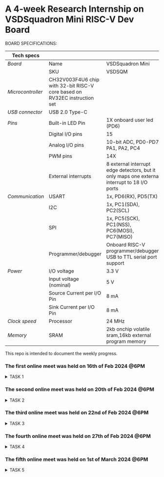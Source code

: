 # A 4-week Research Internship on VSDSquadron Mini RISC-V Dev Board

BOARD SPECIFICATIONS:

| Tech specs   |   |    |
|------------|------------|------------|
| *Board* | Name     | VSDSquadron Mini    |
|      | SKU    | VSDSQM    |
| *Microcontroller*    | CH32V003F4U6 chip with 32-bit RISC-V core based on RV32EC instruction set    |     |
| *USB connector* | USB 2.0 Type-C    |     |
| *Pins*     | Built-in LED Pin     | 1X onboard user led (PD6)     |
|      | Digital I/O pins     | 15     |
|      | Analog I/O pins     | 10-bit ADC, PD0-PD7, PA1, PA2, PC4     |
|      | PWM pins     | 14X     |
|      | External interrupts     | 	8 external interrupt edge detectors, but it only maps one external interrupt to 18 I/O ports     |
| *Communication*     | USART     | 	1x, PD6(RX), PD5(TX)     |
|      | I2C     | 1x, PC1(SDA), PC2(SCL)    |
|      | SPI     | 1x, PC5(SCK), PC1(NSS), PC6(MOSI), PC7(MISO)     |
|      | Programmer/debugger     | Onboard RISC-V programmer/debugger, USB to TTL serial port support     |
| *Power*     | I/O voltage     | 3.3 V    |
|      | Input voltage (nominal)     | 5 V    |
|      | Source Current per I/O Pin    | 8 mA     |
|      | Sink Current per I/O Pin     | 8 mA     |
| *Clock speed*     | Processor    | 24 MHz     |
| *Memory*     | SRAM     | 2kb onchip volatile sram,16kb external program memory     |
   

This repo is intended to document the weekly progress.

### The first online meet was held on 16th of Feb 2024 @6PM

<details>
    <summary> TASK 1 </summary>
 
1) install Yosys 

2) install iverilog 

3) install gtkwave

### CLONING RISC-V GNU TOOLCHAIN

# To install git 
sudo apt install git-all   

 make sure to install the dependencies
![86a76990-1015-43d1-b726-e30082617551](https://github.com/Shreejalsrai/VSD/assets/160627157/16f1c365-93a4-4da3-ab45-5bba0d62154c)




### INSTALLING YOSYS, IVERILOG & GTKWAVE.

### 1.YOSYS


git clone https://github.com/YosysHQ/yosys.git
![a98614a6-670a-4369-ab78-a9e2b9495517](https://github.com/Shreejalsrai/VSD/assets/160627157/ddf1f966-c0b6-42d5-b64b-9d1f60f2cf0f)

cd yosys 

sudo apt install make
![2c70b827-d3c1-4155-b023-7b4bedfbcd05](https://github.com/Shreejalsrai/VSD/assets/160627157/6a734fc9-3c61-418e-a866-f2a5ddfd2aed)

sudo apt-get install build-essential clang bison flex \libreadline-dev gawk tcl-dev libffi-dev git \ graphviz xdot pkg-config python3 libboost-system-dev\libboost-python-dev libboost-filesystem-dev zlib1g-dev

make config-gcc

make 

sudo make install
![4fe9c91f-eb81-4e21-9e7c-51edd4b60b8b](https://github.com/Shreejalsrai/VSD/assets/160627157/88f28fd1-48ba-4aba-9b52-5299501fb8a3)




### 2.iVerilog
installing iVerilog

sudo apt update

sudo apt-get install iverilog

![4fe9c91f-eb81-4e21-9e7c-51edd4b60b8b](https://github.com/Shreejalsrai/VSD/assets/160627157/58951e74-3dfb-44d9-bc1d-a5dad896edd5)

### 3.GTkWave
installing GTkWave

 sudo apt-get install gtkwave
 
![2f34fdac-740a-46bb-a87f-0fbbe34235e0](https://github.com/Shreejalsrai/VSD/assets/160627157/f384911e-d38d-4590-8cba-73725d922463)


</details>

### The second online meet was held on 20th of Feb 2024 @6PM
<details>
    <summary> TASK 2 </summary>


## Universal Asynchronous Receiver Transmitter protocol based on hardware transmitter

### Introduction:


UART means Universal Asynchronous Receiver Transmitter Protocol. UART is used for serial communication from the name itself we can understand the functions of UART, where U stands for Universal which means this protocol can be applied to any transmitter and receiver, and A is for Asynchronous which means one cannot use clock signal for communication of data and R and T refers to Receiver and Transmitter hence UART refers to a protocol in which serial data communication will happen without clock signal. 


</details>

### The third online meet was held on 22nd of Feb 2024 @6PM
<details>
    <summary> TASK 3 </summary>

![WhatsApp Image 2024-02-26 at 4 56 39 PM](https://github.com/Shreejalsrai/VSD/assets/160627157/441558c6-8142-4591-b562-63f73691c740)

![WhatsApp Image 2024-02-26 at 4 56 27 PM](https://github.com/Shreejalsrai/VSD/assets/160627157/8b2e7d98-1aa4-41f5-98c8-fc2d2c65db54)
![WhatsApp Image 2024-02-26 at 4 56 18 PM](https://github.com/Shreejalsrai/VSD/assets/160627157/d56c25dc-b585-482f-896f-fa09210c66d3)
![WhatsApp Image 2024-02-26 at 4 56 48 PM](https://github.com/Shreejalsrai/VSD/assets/160627157/17f41e2d-6969-4b16-95f1-9f4406679297)

</details>

### The fourth online meet was held on 27th of Feb 2024 @6PM
<details>
    <summary> TASK 4 </summary>
   
![WhatsApp Image 2024-02-29 at 12 16 15 PM (2)](https://github.com/Shreejalsrai/VSD/assets/160627157/7a3a419f-c330-4d3f-b57d-c3926907e69a)
![WhatsApp Image 2024-02-29 at 12 16 15 PM (1)](https://github.com/Shreejalsrai/VSD/assets/160627157/3b82c49f-becd-47d8-bfaa-d866bd8c4138)
![WhatsApp Image 2024-02-29 at 12 16 14 PM (1)](https://github.com/Shreejalsrai/VSD/assets/160627157/700db014-6cda-4abf-aa7f-e13a292ee219)
![WhatsApp Image 2024-03-05 at 2 46 12 PM (2)](https://github.com/Shreejalsrai/VSD/assets/160627157/d0d3672f-bc75-4e0f-abd5-5afdb26d295d)
![WhatsApp Image 2024-03-05 at 2 46 12 PM (3)](https://github.com/Shreejalsrai/VSD/assets/160627157/530f595d-776e-4d78-99f4-6b72341907f1)
![WhatsApp Image 2024-03-05 at 2 46 13 PM](https://github.com/Shreejalsrai/VSD/assets/160627157/715cf90b-1b15-41d4-b387-5c1a772f3438)
![WhatsApp Image 2024-03-05 at 2 46 13 PM (1)](https://github.com/Shreejalsrai/VSD/assets/160627157/fcf5dace-07f4-421f-ab64-6d103f952e52)
![WhatsApp Image 2024-03-05 at 2 46 13 PM (6)](https://github.com/Shreejalsrai/VSD/assets/160627157/6d9c3417-7dec-4a97-b191-54732d284479)
![WhatsApp Image 2024-03-05 at 2 46 14 PM](https://github.com/Shreejalsrai/VSD/assets/160627157/a4f67a2b-56ba-440e-8173-726e0208b16c)
![WhatsApp Image 2024-03-05 at 2 46 14 PM (1)](https://github.com/Shreejalsrai/VSD/assets/160627157/298fd494-6b75-4f25-9971-9812f98bbf3b)
![WhatsApp Image 2024-03-05 at 2 46 12 PM (1)](https://github.com/Shreejalsrai/VSD/assets/160627157/b83e50a2-d163-41a0-84af-c92f09f00e8c)
![WhatsApp Image 2024-03-05 at 2 46 12 PM](https://github.com/Shreejalsrai/VSD/assets/160627157/a4200067-aebc-4a1e-9bf8-2b138e499f64)


</details>

### The fifth online meet was held on 1st of March 2024 @6PM
<details>
    <summary> TASK 5 </summary>

![WhatsApp Image 2024-03-05 at 3 05 54 PM (7)](https://github.com/Shreejalsrai/VSD/assets/160627157/3f1daa1f-beef-4e53-ad77-ba72b2fabe48)
![WhatsApp Image 2024-03-05 at 3 05 54 PM (8)](https://github.com/Shreejalsrai/VSD/assets/160627157/22462401-52c3-4855-8ff4-54618e040087)
![WhatsApp Image 2024-03-05 at 3 05 54 PM (9)](https://github.com/Shreejalsrai/VSD/assets/160627157/eb665edb-3f0d-446a-9dc0-8817e57b30f2)
![WhatsApp Image 2024-03-05 at 3 05 54 PM (2)](https://github.com/Shreejalsrai/VSD/assets/160627157/76583664-8e0f-4279-996b-909f0fbae312)
![WhatsApp Image 2024-03-05 at 3 05 54 PM (3)](https://github.com/Shreejalsrai/VSD/assets/160627157/5a497699-9c7a-424a-a126-5d43f16bf89f)
![WhatsApp Image 2024-03-05 at 3 05 54 PM (4)](https://github.com/Shreejalsrai/VSD/assets/160627157/30b4544b-228f-4094-a59b-5d4c09dbe242)
![WhatsApp Image 2024-03-05 at 3 05 54 PM (5)](https://github.com/Shreejalsrai/VSD/assets/160627157/70b5fd13-f041-4e42-9ef9-89151a8c12aa)
![WhatsApp Image 2024-03-05 at 3 05 54 PM (6)](https://github.com/Shreejalsrai/VSD/assets/160627157/a8345919-217b-4739-8516-af22acfd263d)
![WhatsApp Image 2024-03-05 at 3 05 54 PM (10)](https://github.com/Shreejalsrai/VSD/assets/160627157/3f392a52-c714-46ba-9227-a0c9800cfbc9)
![WhatsApp Image 2024-03-05 at 3 05 54 PM (11)](https://github.com/Shreejalsrai/VSD/assets/160627157/32f9a681-0ecb-485c-9ea6-51c65b47dcbb)
![WhatsApp Image 2024-03-05 at 3 05 55 PM](https://github.com/Shreejalsrai/VSD/assets/160627157/8041c571-71f8-4d97-944e-ba3f73072201)
![WhatsApp Image 2024-03-05 at 3 05 56 PM (2)](https://github.com/Shreejalsrai/VSD/assets/160627157/b1dc9d58-ee17-4506-8245-3f1e4753558f)
![WhatsApp Image 2024-03-05 at 3 05 56 PM (3)](https://github.com/Shreejalsrai/VSD/assets/160627157/eb89de13-8534-4e38-bc2a-3f7aa949d5d8)
![WhatsApp Image 2024-03-05 at 3 05 56 PM (4)](https://github.com/Shreejalsrai/VSD/assets/160627157/f18cf519-4daf-4d64-aef7-510b493aaa39)
![WhatsApp Image 2024-03-05 at 3 05 56 PM (6)](https://github.com/Shreejalsrai/VSD/assets/160627157/d58af89d-7cc9-4047-b232-20a1d045a026)
![WhatsApp Image 2024-03-05 at 3 05 56 PM (5)](https://github.com/Shreejalsrai/VSD/assets/160627157/4ce8c124-6212-4a23-bc5f-6d0b248a422c)
![WhatsApp Image 2024-03-05 at 3 05 54 PM (1)](https://github.com/Shreejalsrai/VSD/assets/160627157/6fe9ccab-8501-4b33-84c4-6c082ceab12a)
![WhatsApp Image 2024-03-05 at 3 05 54 PM](https://github.com/Shreejalsrai/VSD/assets/160627157/cc29aa1f-876e-4d16-913f-2a91734a4426)


</details>



    


